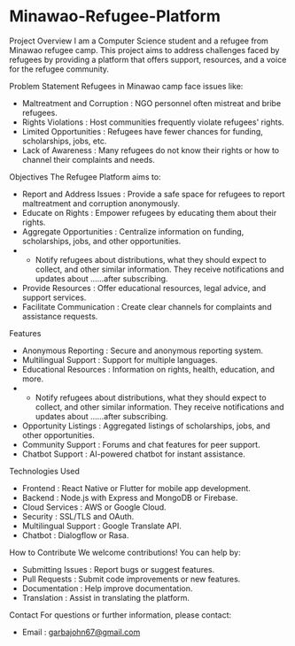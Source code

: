 # Minawao-Refugee-Platform

Project Overview
I am a Computer Science student and a refugee from Minawao refugee camp. This project aims to address challenges faced by refugees by providing a platform that offers support, resources, and a voice for the refugee community.

Problem Statement
Refugees in Minawao camp face issues like:
- Maltreatment and Corruption : NGO personnel often mistreat and bribe refugees.
- Rights Violations : Host communities frequently violate refugees' rights.
- Limited Opportunities : Refugees have fewer chances for funding, scholarships, jobs, etc.
- Lack of Awareness : Many refugees do not know their rights or how to channel their complaints and needs.

Objectives
The Refugee Platform aims to:
- Report and Address Issues : Provide a safe space for refugees to report maltreatment and corruption anonymously.
- Educate on Rights : Empower refugees by educating them about their rights.
- Aggregate Opportunities : Centralize information on funding, scholarships, jobs, and other opportunities.
- - Notify refugees about distributions, what they should expect to collect, and other similar information. They receive notifications and updates about ......after subscribing.
- Provide Resources : Offer educational resources, legal advice, and support services.
- Facilitate Communication : Create clear channels for complaints and assistance requests.

Features
- Anonymous Reporting : Secure and anonymous reporting system.
- Multilingual Support : Support for multiple languages.
- Educational Resources : Information on rights, health, education, and more.
- - Notify refugees about distributions, what they should expect to collect, and other similar information. They receive notifications and updates about ......after subscribing.
- Opportunity Listings : Aggregated listings of scholarships, jobs, and other opportunities.
- Community Support : Forums and chat features for peer support.
- Chatbot Support : AI-powered chatbot for instant assistance.

Technologies Used
- Frontend : React Native or Flutter for mobile app development.
- Backend : Node.js with Express and MongoDB or Firebase.
- Cloud Services : AWS or Google Cloud.
- Security : SSL/TLS and OAuth.
- Multilingual Support : Google Translate API.
- Chatbot : Dialogflow or Rasa.

How to Contribute
We welcome contributions! You can help by:
- Submitting Issues : Report bugs or suggest features.
- Pull Requests : Submit code improvements or new features.
- Documentation : Help improve documentation.
- Translation : Assist in translating the platform.

Contact
For questions or further information, please contact:
- Email : garbajohn67@gmail.com
